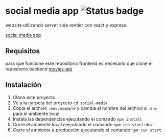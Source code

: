 # social media app ![Status badge](https://img.shields.io/badge/status-in%20progress-yellow)

website utilizando server side render con react y express.

[social media app](https://social-video-app.herokuapp.com/register)

## Requisitos

para que funcione este repositorio frontend es necesario que clone el repositorio backend [movies-api](https://github.com/Carlos-Angel/movies-api)

## Instalación

1. Clona este proyecto.
2. Ve a la carpeta del proyecto `cd social-media`
3. Copia el archivo `.env.example` y cambia el nombre del archivo a `.env` para el ambiente local.
4. Instala las dependencias ejecutando el comando `npm install`
5. Corre el ambiente local ejecutando el comando `npm run start:dev`
6. Corre el ambiente a producción ejecutando el comando `npm run start`
